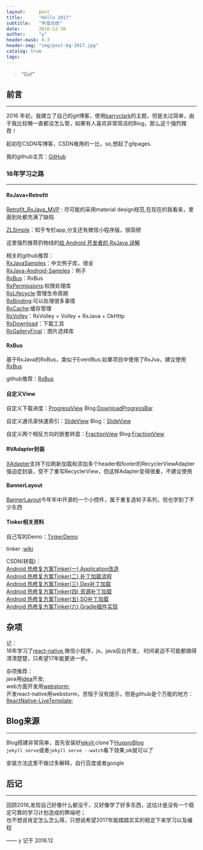 ```yaml
---
layout:     post
title:      "Hello 2017"
subtitle:   "年度总结"
date:       2016-12-30
author:     "y"
header-mask: 0.3
header-img: "img/post-bg-2017.jpg"
catalog: true
tags:
---
```


> “Go!”

## 前言
---

2016 年初，我建立了自己的git博客，使用[barryclark](https://github.com/barryclark)的主题，但是太过简单，由于我比较懒一直都没怎么管，如果有人喜欢非常简洁的Blog，那么这个强烈推荐！

起初在CSDN写博客，CSDN难用的一比，so,想起了gitpages.

我的github主页：[GitHub](https://github.com/7449)

### 16年学习之路
---

#### RxJava+Retrofit

[Retrofit_RxJava_MVP](https://github.com/7449/Retrofit_RxJava_MVP) : 尽可能的采用material design规范,在现在的我看来，里面到处都充满了缺陷

[ZLSimple](https://github.com/7449/ZLSimple)：知乎专栏app,分支还有微信小程序版，很简陋

这里强烈推荐扔物线的[给 Android 开发者的 RxJava 详解](http://gank.io/post/560e15be2dca930e00da1083)

相关的github推荐：<br>
[RxJavaSamples](https://github.com/THEONE10211024/RxJavaSamples)：中文例子库，很全<br>
[RxJava-Android-Samples](https://github.com/kaushikgopal/RxJava-Android-Samples)：例子<br>
[RxBus](https://github.com/AndroidKnife/RxBus)：RxBus <br>
[RxPermissions](https://github.com/tbruyelle/RxPermissions):权限处理库<br>
[RxLifecycle](https://github.com/trello/RxLifecycle):管理生命周期<br>
[RxBinding](https://github.com/JakeWharton/RxBinding):可以处理很多事情<br>
[RxCache](https://github.com/VictorAlbertos/RxCache):缓存管理<br>
[RxVolley](https://github.com/kymjs/RxVolley)：RxVolley = Volley + RxJava + OkHttp<br>
[RxDownload](https://github.com/ssseasonnn/RxDownload)：下载工具<br>
[RxGalleryFinal](https://github.com/FinalTeam/RxGalleryFinal)：图片选择库<br>


#### RxBus

基于RxJava的RxBus，类似于EventBus.如果项目中使用了RxJva，建议使用[RxBus](https://7449.github.io/2016/10/05/Android_RxBus/)

github推荐：[RxBus](https://github.com/AndroidKnife/RxBus)
 
#### 自定义View

自定义下载进度：[ProgressView](https://github.com/7449/ProgressView) Blog:[DownloadProgressBar](https://7449.github.io/2016/10/07/Android_DownloadProgressBar/)

自定义通讯录快速索引：[SlideView](https://github.com/7449/SlideView) Blog：[SlideView](https://7449.github.io/2016/10/07/Android_SlideView/)

自定义两个相反方向的嵌套转盘：[FractionView](https://github.com/7449/FractionView) Blog:[FractionView](https://7449.github.io/2016/10/26/Android_FractionView/)

#### RVAdapter封装

[XAdapter](https://github.com/7449/XAdapter)支持下拉刷新加载和添加多个header和footer的RecyclerViewAdapter<br>
强迫症封装，受不了重写RecyclerView，但这样Adapter变得很重，不建议使用

#### BannerLayout

[BannerLayout](https://github.com/7449/BannerLayout)今年年中开源的一个小控件，属于重复造轮子系列，但也学到了不少东西

#### Tinker相关资料

自己写的Demo：[TinkerDemo](https://github.com/7449/AndroidDevelop/tree/master/TinkerDemo) 

tinker :[wiki](https://github.com/Tencent/tinker/wiki)

CSDN(转载)： <br>
[Android 热修复方案Tinker(一) Application改造](http://blog.csdn.net/l2show/article/details/53187548)<br>
[Android 热修复方案Tinker(二) 补丁加载流程](http://blog.csdn.net/l2show/article/details/53240023)<br>
[Android 热修复方案Tinker(三) Dex补丁加载](http://blog.csdn.net/l2show/article/details/53307523)<br>
[Android 热修复方案Tinker(四) 资源补丁加载](http://blog.csdn.net/l2show/article/details/53454933)<br>
[Android 热修复方案Tinker(五) SO补丁加载](http://blog.csdn.net/l2show/article/details/53573945 )<br>
[Android 热修复方案Tinker(六) Gradle插件实现](http://blog.csdn.net/l2show/article/details/53925543)

## 杂项

记：<br>
16年学习了[react-native](https://github.com/facebook/react-native),微信小程序，js，java后台开发，
时间紧迫不可能都搞得清清楚楚，只希望17年能更进一步。

杂项推荐：<br>
java用[idea](http://www.jetbrains.com/idea/)开发;<br>
web方面开发用[webstorm](http://www.jetbrains.com/webstorm/);<br>
开发react-native用webstorm，苦恼于没有提示，但是github是个万能的地方：[ReactNative-LiveTemplate](https://github.com/virtoolswebplayer/ReactNative-LiveTemplate);


## Blog来源
---

Blog搭建非常简单，首先安装好[jekyll](http://jekyll.com.cn/),clone下[HuxproBlog](https://github.com/Huxpro/huxpro.github.io)<br>
`jekyll serve`或者`jekyll serve --watch`看下效果,ok就可以了

安装方法这里不做过多解释，自行百度或者google


## 后记
---

回顾2016,发现自己好像什么都没干，又好像学了好多东西，这估计是没有一个稳定可靠的学习计划造成的弊端吧；<br>
也不想说肯定怎么怎么得，只想说希望2017年能踏踏实实的稳定下来学习以及编程

—— y 记于 2016.12


